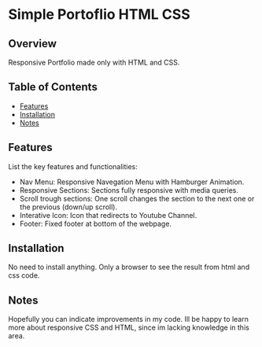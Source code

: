 # Simple Portoflio HTML CSS

## Overview
Responsive Portfolio made only with HTML and CSS. 

## Table of Contents
- [Features](#features)
- [Installation](#installation)
- [Notes](#notes)


## Features
List the key features and functionalities:

- Nav Menu: Responsive Navegation Menu with Hamburger Animation.
- Responsive Sections: Sections fully responsive with media queries.
- Scroll trough sections: One scroll changes the section to the next one or the previous (down/up scroll).
- Interative Icon: Icon that redirects to Youtube Channel.
- Footer: Fixed footer at bottom of the webpage. 

## Installation
 No need to install anything. Only a browser to see the result from html and css code. 

## Notes

Hopefully you can indicate improvements in my code. Ill be happy to learn more about responsive CSS and HTML, since im lacking knowledge in this area.
